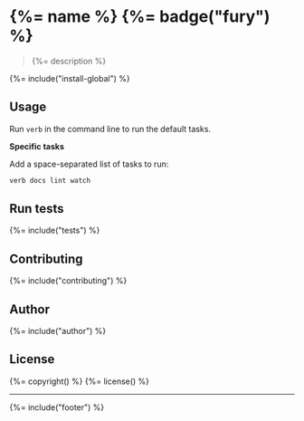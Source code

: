 # {%= name %} {%= badge("fury") %}

> {%= description %}

{%= include("install-global") %}

## Usage

Run `verb` in the command line to run the default tasks.

**Specific tasks**

Add a space-separated list of tasks to run:

```bash
verb docs lint watch
```

## Run tests
{%= include("tests") %}

## Contributing
{%= include("contributing") %}

## Author
{%= include("author") %}

## License
{%= copyright() %}
{%= license() %}

***

{%= include("footer") %}
<!-- deps:verb-default -->
